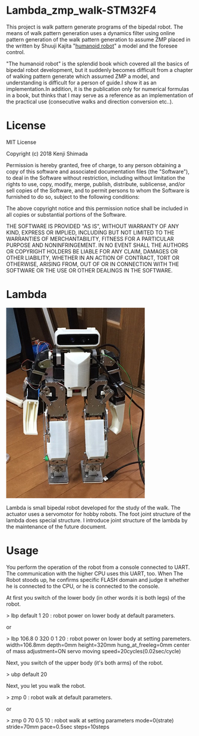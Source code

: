 

# Lambda_zmp_walk-STM32F4
This project is walk pattern generate programs of the bipedal robot.
The means of walk pattern generation uses a dynamics filter using online pattern generation of the walk pattern generation to assume ZMP placed in the written by Shuuji Kajita "[humanoid robot][]" a model and the foresee control.

[humanoid robot]: https://www.ohmsha.co.jp/book/9784274200588/ "Humanoid robot"

"The humanoid robot" is the splendid book which covered all the basics of bipedal robot development, but it suddenly becomes difficult from a chapter of walking pattern generate which assumed ZMP a model, and understanding is difficult for a person of guide.I show it as an implementation.In addition, it is the publication only for numerical formulas in a book, but thinks that I may serve as a reference as an implementation of the practical use (consecutive walks and direction conversion etc..).

# License
MIT License

Copyright (c) 2018 Kenji Shimada

Permission is hereby granted, free of charge, to any person obtaining a copy
of this software and associated documentation files (the "Software"), to deal
in the Software without restriction, including without limitation the rights
to use, copy, modify, merge, publish, distribute, sublicense, and/or sell
copies of the Software, and to permit persons to whom the Software is
furnished to do so, subject to the following conditions:

The above copyright notice and this permission notice shall be included in all
copies or substantial portions of the Software.

THE SOFTWARE IS PROVIDED "AS IS", WITHOUT WARRANTY OF ANY KIND, EXPRESS OR
IMPLIED, INCLUDING BUT NOT LIMITED TO THE WARRANTIES OF MERCHANTABILITY,
FITNESS FOR A PARTICULAR PURPOSE AND NONINFRINGEMENT. IN NO EVENT SHALL THE
AUTHORS OR COPYRIGHT HOLDERS BE LIABLE FOR ANY CLAIM, DAMAGES OR OTHER
LIABILITY, WHETHER IN AN ACTION OF CONTRACT, TORT OR OTHERWISE, ARISING FROM,
OUT OF OR IN CONNECTION WITH THE SOFTWARE OR THE USE OR OTHER DEALINGS IN THE
SOFTWARE.

# Lambda
![Lambda](lambda_20180309.JPG)

Lambda is small bipedal robot developed for the study of the walk.
The actuator uses a servomotor for hobby robots.
The foot joint structure of the lambda does special structure.
I introduce joint structure of the lambda by the maintenance of the future document.

# Usage
You perform the operation of the robot from a console connected to UART.
The communication with the higher CPU uses this UART, too. When The Robot stoods up, he confirms specific FLASH domain and judge it whether he is connected to the CPU, or he is connected to the console.

At first you switch of the lower body (in other words it is both legs) of the robot.

\> lbp default 1 20 : robot power on lower body at default parameters.
 
 or
 
\> lbp 106.8 0 320 0 1 20 : robot power on lower body at setting paremeters. width=106.8mm depth=0mm height=320mm hung_at_freeleg=0mm center of mass adjustment=ON servo moving speed=20cycles(0.02sec/cycle)
 
Next, you switch of the upper body (it's both arms) of the robot.

\> ubp default 20
 
Next, you let you walk the robot.

\> zmp 0  : robot walk at default parameters.
 
 or
 
\> zmp 0 70 0.5 10  : robot walk at setting parameters mode=0(strate) stride=70mm pace=0.5sec steps=10steps 
 
 
